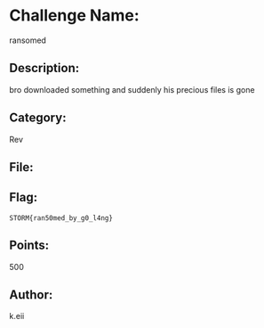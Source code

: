 # Challenge Name:
ransomed

## Description:
bro downloaded something and suddenly his precious files is gone

## Category:
Rev

## File:


## Flag:
`STORM{ran50med_by_g0_l4ng}`

## Points:
500

## Author:
k.eii
